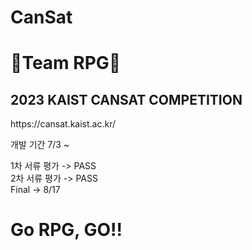 # CanSat
<h1>🚀Team RPG🚀</h1>
<h2>2023 KAIST CANSAT COMPETITION</h2>
https://cansat.kaist.ac.kr/

개발 기간 7/3 ~ 

1차 서류 평가 -> PASS   
2차 서류 평가 -> PASS  
Final -> 8/17

<h1>Go RPG, GO!!</h1>
